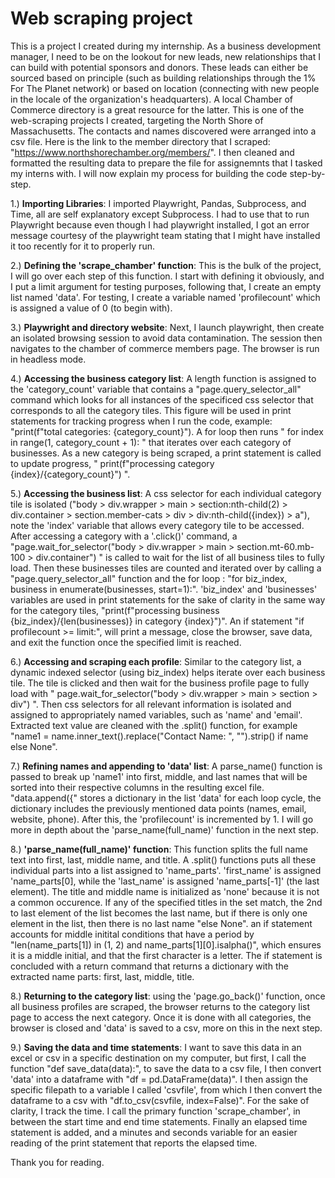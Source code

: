 # Web scraping project
This is a project I created during my internship. As a business development manager, I need to be on the lookout for new leads, new relationships that I can build with potential sponsors and donors. These leads can either be sourced based on principle (such as building relationships through the 1% For The Planet network) or based on location (connecting with new people in the locale of the organization's headquarters). A local Chamber of Commerce directory is a great resource for the latter. This is one of the web-scraping projects I created, targeting the North Shore of Massachusetts. The contacts and names discovered were arranged into a csv file. Here is the link to the member directory that I scraped: "https://www.northshorechamber.org/members/". I then cleaned and formatted the resulting data to prepare the file for assignemnts that I tasked my interns with. I will now explain my process for building the code step-by-step.

1.) **Importing Libraries**: I imported Playwright, Pandas, Subprocess, and Time, all are self explanatory except Subprocess. I had to use that to run Playwright because even though I had playwright installed, I got an error message courtesy of the playwright team stating that I might have installed it too recently for it to properly run. 

2.) **Defining the 'scrape_chamber' function**: This is the bulk of the project, I will go over each step of this function. I start with defining it obviously, and I put a limit argument for testing purposes, following that, I create an empty list named 'data'. For testing, I create a variable named 'profilecount' which is assigned a value of 0 (to begin with).

3.) **Playwright and directory website**: Next, I launch playwright, then create an isolated browsing session to avoid data contamination. The session then navigates to the chamber of commerce members page. The browser is run in headless mode.

4.) **Accessing the business category list**: A length function is assigned to the 'category_count' variable that contains a "page.query_selector_all" command which looks for all instances of the specificed css selector that corresponds to all the category tiles. This figure will be used in print statements for tracking progress when I run the code, example: "print(f"total categories: {category_count}"). A for loop then runs " for index in range(1, category_count + 1): " that iterates over each category of businesses. As a new category is being scraped, a print statement is called to update progress, " print(f"processing category {index}/{category_count}") ".

5.) **Accessing the business list**: A css selector for each individual category tile is isolated ("body > div.wrapper > main > section:nth-child(2) > div.container > section.member-cats > div > div:nth-child({index}) > a"), note the 'index' variable that allows every category tile to be accessed. After accessing a category with a '.click()' command, a "page.wait_for_selector("body > div.wrapper > main > section.mt-60.mb-100 > div.container") " is called to wait for the list of all business tiles to fully load. Then these businesses tiles are counted and iterated over by calling a "page.query_selector_all" function and the for loop : "for biz_index, business in enumerate(businesses, start=1):". 'biz_index' and 'businesses' variables are used in print statements for the sake of clarity in the same way for the category tiles, "print(f"processing business {biz_index}/{len(businesses)} in category {index}")". An if statement "if profilecount >= limit:", will print a message, close the browser, save data, and exit the function once the specified limit is reached.

6.) **Accessing and scraping each profile**: Similar to the category list, a dynamic indexed selector (using biz_index) helps iterate over each business tile. The tile is clicked and then wait for the business profile page to fully load with " page.wait_for_selector("body > div.wrapper > main > section > div") ". Then css selectors for all relevant information is isolated and assigned to appropriately named variables, such as 'name' and 'email'. Extracted text value are cleaned with the .split() function, for example "name1 = name.inner_text().replace("Contact Name: ", "").strip() if name else None".

7.) **Refining names and appending to 'data' list**: A parse_name() function is passed to break up 'name1' into first, middle, and last names that will be sorted into their respective columns in the resulting excel file. "data.append({" stores a dictionary in the list 'data' for each loop cycle, the dictionary includes the previously mentioned data points (names, email, website, phone). After this, the 'profilecount' is incremented by 1. I will go more in depth about the 'parse_name(full_name)' function in the next step.

8.) **'parse_name(full_name)' function**: This function splits the full name text into first, last, middle name, and title. A .split() functions puts all these individual parts into a list assigned to 'name_parts'. 'first_name' is assigned 'name_parts[0], while the 'last_name' is assigned 'name_parts[-1]' (the last element). The title and middle name is initialized as 'none' because it is not a common occurence. If any of the specified titles in the set match, the 2nd to last element of the list becomes the last name, but if there is only one element in the list, then there is no last name "else None". an if statement accounts for middle initital conditions that have a period by "len(name_parts[1]) in (1, 2) and name_parts[1][0].isalpha()", which ensures it is a middle initial, and that the first character is a letter. The if statement is concluded with a return command that returns a dictionary with the extracted name parts: first, last, middle, title.

8.) **Returning to the category list**: using the 'page.go_back()' function, once all business profiles are scraped, the browser returns to the category list page to access the next category. Once it is done with all categories, the browser is closed and 'data' is saved to a csv, more on this in the next step.

9.) **Saving the data and time statements**: I want to save this data in an excel or csv in a specific destination on my computer, but first, I call the function "def save_data(data):", to save the data to a csv file, I then convert 'data' into a dataframe with "df = pd.DataFrame(data)". I then assign the specific filepath to a variable I called 'csvfile', from which I then convert the dataframe to a csv with "df.to_csv(csvfile, index=False)". For the sake of clarity, I track the time. I call the primary function 'scrape_chamber', in between the start time and end time statements. Finally an elapsed time statement is added, and a minutes and seconds variable for an easier reading of the print statement that reports the elapsed time.

Thank you for reading.
